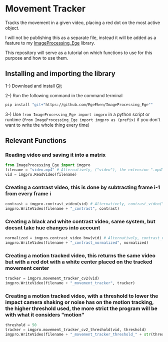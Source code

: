 # Movement Tracker
Tracks the movement in a given video, placing a red dot on the most active object.

I will not be publishing this as a separate file, instead it will be added as a feature to my [ImageProcessing_Ege](https://github.com/EgeEken/ImageProcessing_Ege) library.

This repository will serve as a tutorial on which functions to use for this purpose and how to use them.


## Installing and importing the library

1-) Download and install [Git](https://git-scm.com/downloads)

2-) Run the following command in the command terminal
```bash
pip install "git+"https://github.com/EgeEken/ImageProcessing_Ege""
```

3-) Use `from ImageProcessing_Ege import imgpro` in a python script or runtime (`from ImageProcessing_Ege import imgpro as (prefix)` if you don't want to write the whole thing every time)

## Relevant Functions

### Reading video and saving it into a matrix

```py
from ImageProcessing_Ege import imgpro
filename = "video.mp4" # Alternatively, ("video"), the extension ".mp4" is added if needed.
vid = imgpro.ReadVideo(filename)
```


### Creating a contrast video, this is done by subtracting frame i-1 from every frame i

```py
contrast = imgpro.contrast_video(vid) # Alternatively, contrast_video("video.mp4")
imgpro.WriteVideo(filename + "_contrast", contrast)
```



### Creating a black and white contrast video, same system, but doesnt take hue changes into account

```py
normalized = imgpro.contrast_video_bnw(vid) # Alternatively, contrast_video_bnw("video.mp4")
imgpro.WriteVideo(filename + "_contrast_normalized", normalized)
```

### Creating a motion tracked video, this returns the same video but with a red dot with a white center placed on the tracked movement center

```py
tracker = imgpro.movement_tracker_cv2(vid)
imgpro.WriteVideo(filename + "_movement_tracker", tracker)
```

### Creating a motion tracked video, with a threshold to lower the impact camera shaking or noise has on the motion tracking, the higher threshold used, the more strict the program will be with what it considers "motion"

```py
threshold = 50
tracker = imgpro.movement_tracker_cv2_threshold(vid, threshold)
imgpro.WriteVideo(filename + "_movement_tracker_threshold_" + str(threshold), tracker)
```
